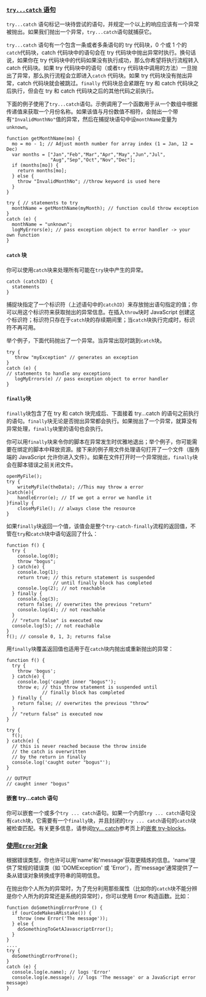 ### [`try...catch` 语句](https://developer.mozilla.org/zh-CN/docs/Web/JavaScript/Guide/Control_flow_and_error_handling#try...catch_语句)

`try...catch` 语句标记一块待尝试的语句，并规定一个以上的响应应该有一个异常被抛出。如果我们抛出一个异常，`try...catch`语句就捕获它。

`try...catch` 语句有一个包含一条或者多条语句的 try 代码块，0 个或 1 个的`catch`代码块，catch 代码块中的语句会在 try 代码块中抛出异常时执行。换句话说，如果你在 try 代码块中的代码如果没有执行成功，那么你希望将执行流程转入 catch 代码块。如果 try 代码块中的语句（或者`try` 代码块中调用的方法）一旦抛出了异常，那么执行流程会立即进入`catch` 代码块。如果 try 代码块没有抛出异常，catch 代码块就会被跳过。`finally` 代码块总会紧跟在 try 和 catch 代码块之后执行，但会在 try 和 catch 代码块之后的其他代码之前执行。

下面的例子使用了`try...catch`语句。示例调用了一个函数用于从一个数组中根据传递值来获取一个月份名称。如果该值与月份数值不相符，会抛出一个带有`"InvalidMonthNo"`值的异常，然后在捕捉块语句中设`monthName`变量为`unknown`。

```
function getMonthName(mo) {
  mo = mo - 1; // Adjust month number for array index (1 = Jan, 12 = Dec)
  var months = ["Jan","Feb","Mar","Apr","May","Jun","Jul",
                "Aug","Sep","Oct","Nov","Dec"];
  if (months[mo]) {
    return months[mo];
  } else {
    throw "InvalidMonthNo"; //throw keyword is used here
  }
}

try { // statements to try
  monthName = getMonthName(myMonth); // function could throw exception
}
catch (e) {
  monthName = "unknown";
  logMyErrors(e); // pass exception object to error handler -> your own function
}
```

#### `catch` 块

你可以使用`catch`块来处理所有可能在`try`块中产生的异常。

```
catch (catchID) {
  statements
}
```

捕捉块指定了一个标识符（上述语句中的`catchID`）来存放抛出语句指定的值；你可以用这个标识符来获取抛出的异常信息。在插入`throw`块时 JavaScript 创建这个标识符；标识符只存在于`catch`块的存续期间里；当`catch`块执行完成时，标识符不再可用。

举个例子，下面代码抛出了一个异常。当异常出现时跳到`catch`块。

```
try {
   throw "myException" // generates an exception
}
catch (e) {
// statements to handle any exceptions
   logMyErrors(e) // pass exception object to error handler
}
```

#### `finally`块

`finally`块包含了在 try 和 catch 块完成后、下面接着 try...catch 的语句之前执行的语句。`finally`块无论是否抛出异常都会执行。如果抛出了一个异常，就算没有异常处理，`finally`块里的语句也会执行。

你可以用`finally`块来令你的脚本在异常发生时优雅地退出；举个例子，你可能需要在绑定的脚本中释放资源。接下来的例子用文件处理语句打开了一个文件（服务端的 JavaScript 允许你进入文件）。如果在文件打开时一个异常抛出，`finally`块会在脚本错误之前关闭文件。

```
openMyFile();
try {
    writeMyFile(theData); //This may throw a error
}catch(e){
    handleError(e); // If we got a error we handle it
}finally {
    closeMyFile(); // always close the resource
}
```

如果`finally`块返回一个值，该值会是整个`try-catch-finally`流程的返回值，不管在`try`和`catch`块中语句返回了什么：

```
function f() {
  try {
    console.log(0);
    throw "bogus";
  } catch(e) {
    console.log(1);
    return true; // this return statement is suspended
                 // until finally block has completed
    console.log(2); // not reachable
  } finally {
    console.log(3);
    return false; // overwrites the previous "return"
    console.log(4); // not reachable
  }
  // "return false" is executed now
  console.log(5); // not reachable
}
f(); // console 0, 1, 3; returns false
```

用`finally`块覆盖返回值也适用于在`catch`块内抛出或重新抛出的异常：

```
function f() {
  try {
    throw 'bogus';
  } catch(e) {
    console.log('caught inner "bogus"');
    throw e; // this throw statement is suspended until
             // finally block has completed
  } finally {
    return false; // overwrites the previous "throw"
  }
  // "return false" is executed now
}

try {
  f();
} catch(e) {
  // this is never reached because the throw inside
  // the catch is overwritten
  // by the return in finally
  console.log('caught outer "bogus"');
}

// OUTPUT
// caught inner "bogus"
```

#### 嵌套 try...catch 语句

你可以嵌套一个或多个`try ... catch`语句。如果一个内部`try ... catch`语句没有`catch`块，它需要有一个`finally`块，并且封闭的`try ... catch`语句的`catch`块被检查匹配。有关更多信息，请参阅[try... catch](https://developer.mozilla.org/zh-CN/docs/Web/JavaScript/Reference/Statements/try...catch)参考页上的[嵌套 try-blocks](https://developer.mozilla.org/zh-CN/docs/Web/JavaScript/Reference/Statements/try...catch#nested_try-blocks)。

### [使用`Error`对象](https://developer.mozilla.org/zh-CN/docs/Web/JavaScript/Guide/Control_flow_and_error_handling#使用error对象)

根据错误类型，你也许可以用'name'和'message'获取更精炼的信息。'name'提供了常规的错误类（如 'DOMException' 或 'Error'），而'message'通常提供了一条从错误对象转换成字符串的简明信息。

在抛出你个人所为的异常时，为了充分利用那些属性（比如你的`catch`块不能分辨是你个人所为的异常还是系统的异常时），你可以使用 Error 构造函数。比如：

```
function doSomethingErrorProne () {
  if (ourCodeMakesAMistake()) {
    throw (new Error('The message'));
  } else {
    doSomethingToGetAJavascriptError();
  }
}
....
try {
  doSomethingErrorProne();
}
catch (e) {
  console.log(e.name); // logs 'Error'
  console.log(e.message); // logs 'The message' or a JavaScript error message)
}
```
